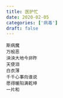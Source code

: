 ```yaml
---
title: 医护忙
date: 2020-02-05
categories: ['病毒']
draft: false
---
```


```
斯病魔
万般恶
泱泱大地今非昨
天使泪
白衣薄
千千心事向谁说
愿得暖阳满乾坤
一片和
```
